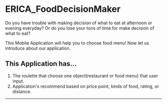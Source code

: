 # ERICA_FoodDecisionMaker
Do you have trouble with making decision of what to eat at afternoon or evening everyday?
Or do you lose your tons of time for make decision of what to eat?

This Mobile Application will help you to choose food menu!
Now let us introduce about our application.

This Application has...
---------------------------------------

1. The roulette that choose one object(restaurant or food menu) that user input.
2. Application's recommend based on price point, kinds of food, rating, or distance.

---------------------------------------
